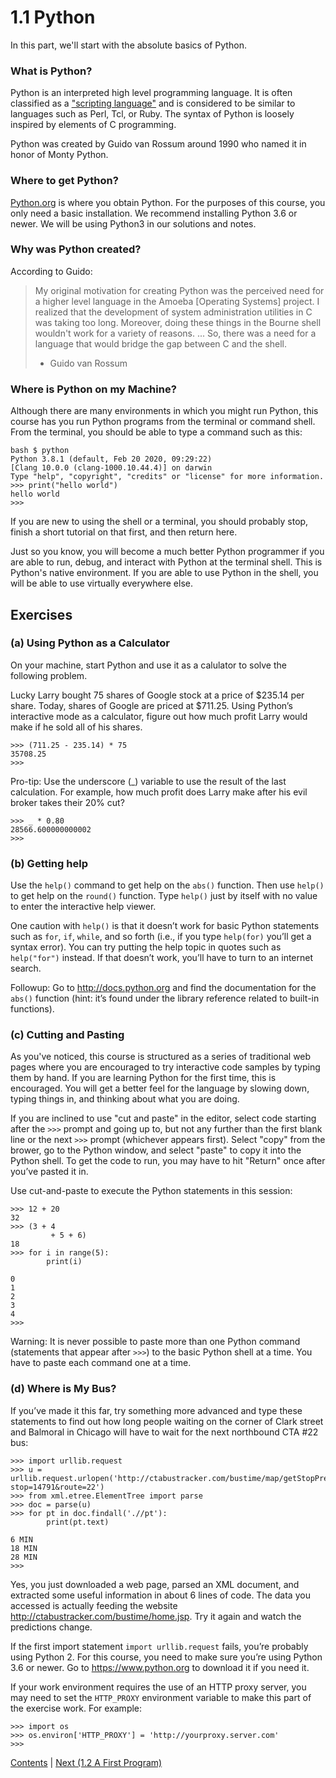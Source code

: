 # 1.1 Python

In this part, we'll start with the absolute basics of Python.

### What is Python?

Python is an interpreted high level programming language.  It is often classified as a
["scripting language"](https://en.wikipedia.org/wiki/Scripting_language) and 
is considered to be similar to languages such as Perl, Tcl, or Ruby.  The syntax
of Python is loosely inspired by elements of C programming.

Python was created by Guido van Rossum around 1990 who named it in honor of Monty Python.

### Where to get Python?

[Python.org](https://www.python.org/) is where you obtain Python.  For the purposes of this course, you
only need a basic installation.  We recommend installing Python 3.6 or newer.  We will be using Python3 in
our solutions and notes.

### Why was Python created?

According to Guido:

> My original motivation for creating Python was the perceived need
> for a higher level language in the Amoeba [Operating Systems]
> project. I realized that the development of system administration
> utilities in C was taking too long. Moreover, doing these things in
> the Bourne shell wouldn't work for a variety of reasons. ... So,
> there was a need for a language that would bridge the gap between C
> and the shell.
>
> - Guido van Rossum

### Where is Python on my Machine?

Although there are many environments in which you might run Python,
this course has you run Python programs from the terminal or command
shell. From the terminal, you should be able to type a command such as
this:

```
bash $ python
Python 3.8.1 (default, Feb 20 2020, 09:29:22) 
[Clang 10.0.0 (clang-1000.10.44.4)] on darwin
Type "help", "copyright", "credits" or "license" for more information.
>>> print("hello world")
hello world
>>> 
```

If you are new to using the shell or a terminal, you should probably
stop, finish a short tutorial on that first, and then return here.

Just so you know, you will become a much better Python programmer if
you are able to run, debug, and interact with Python at the terminal
shell.  This is Python's native environment.  If you are able to use
Python in the shell, you will be able to use virtually everywhere
else.

## Exercises

### (a) Using Python as a Calculator

On your machine, start Python and use it as a calulator to solve the
following problem.

Lucky Larry bought 75 shares of Google stock at a price of $235.14 per
share. Today, shares of Google are priced at $711.25. Using Python’s
interactive mode as a calculator, figure out how much profit Larry would
make if he sold all of his shares.

```pycon
>>> (711.25 - 235.14) * 75
35708.25
>>>
```

Pro-tip: Use the underscore (\_) variable to use the result of the last
calculation. For example, how much profit does Larry make after his evil
broker takes their 20% cut?

```pycon
>>> _ * 0.80
28566.600000000002
>>>
```

### (b) Getting help

Use the `help()` command to get help on the `abs()` function. Then use
`help()` to get help on the `round()` function. Type `help()` just by
itself with no value to enter the interactive help viewer.

One caution with `help()` is that it doesn’t work for basic Python
statements such as `for`, `if`, `while`, and so forth (i.e., if you type
`help(for)` you’ll get a syntax error). You can try putting the help
topic in quotes such as `help("for")` instead. If that doesn’t work,
you’ll have to turn to an internet search.

Followup: Go to <http://docs.python.org> and find the documentation for
the `abs()` function (hint: it’s found under the library reference
related to built-in functions).

### (c) Cutting and Pasting

As you've noticed, this course is structured as a series of traditional
web pages where you are encouraged to try interactive code samples by typing them
by hand.  If you are learning Python for the first time, this is encouraged.
You will get a better feel for the language by slowing down, typing things in,
and thinking about what you are doing. 

If you are inclined to use "cut and paste" in the editor, select code
starting after the `>>>` prompt and going up to, but not any further
than the first blank line or the next `>>>` prompt (whichever appears
first). Select "copy" from the brower, go to the Python window, and
select "paste" to copy it into the Python shell. To get the code to
run, you may have to hit "Return" once after you’ve pasted it in.

Use cut-and-paste to execute the Python statements in this session:

```pycon
>>> 12 + 20
32
>>> (3 + 4
         + 5 + 6)
18
>>> for i in range(5):
        print(i)

0
1
2
3
4
>>>
```

Warning: It is never possible to paste more than one Python command
(statements that appear after `>>>`) to the basic Python shell at a
time. You have to paste each command one at a time.

### (d) Where is My Bus?

If you’ve made it this far, try something more advanced and type these
statements to find out how long people waiting on the corner of Clark
street and Balmoral in Chicago will have to wait for the next
northbound CTA \#22 bus:

```pycon
>>> import urllib.request
>>> u = urllib.request.urlopen('http://ctabustracker.com/bustime/map/getStopPredictions.jsp?stop=14791&route=22')
>>> from xml.etree.ElementTree import parse
>>> doc = parse(u)
>>> for pt in doc.findall('.//pt'):
        print(pt.text)

6 MIN
18 MIN
28 MIN
>>>
```

Yes, you just downloaded a web page, parsed an XML document, and
extracted some useful information in about 6 lines of code. The data
you accessed is actually feeding the website
<http://ctabustracker.com/bustime/home.jsp>. Try it again and watch
the predictions change.

If the first import statement `import urllib.request` fails, you’re
probably using Python 2. For this course, you need to make sure you’re
using Python 3.6 or newer. Go to <https://www.python.org> to download
it if you need it.

If your work environment requires the use of an HTTP proxy server, you may need
to set the `HTTP_PROXY` environment variable to make this part of the
exercise work. For example:

```pycon
>>> import os
>>> os.environ['HTTP_PROXY'] = 'http://yourproxy.server.com'
>>>
```

[Contents](../Contents) \| [Next (1.2 A First Program)](02_Hello_world)

